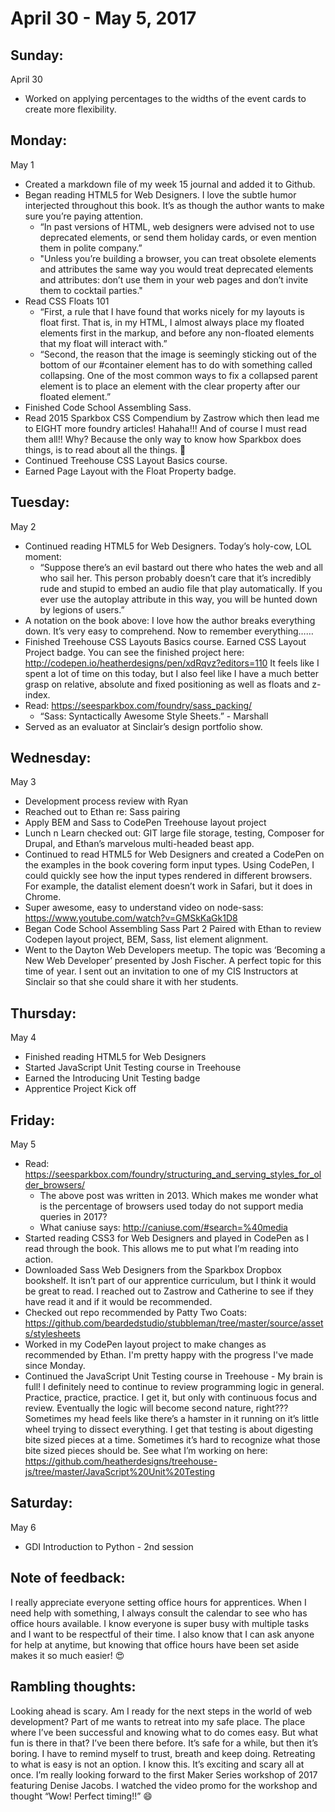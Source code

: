 April 30 - May 5, 2017
======================

Sunday:
-------
April 30
* Worked on applying percentages to the widths of the event cards to create more flexibility.

Monday:
-------
May 1
* Created a markdown file of my week 15 journal and added it to Github.
* Began reading HTML5 for Web Designers. I love the subtle humor interjected throughout this book. It’s as though the author wants to make sure you’re paying attention.
  * “In past versions of HTML, web designers were advised not to use deprecated elements, or send them holiday cards, or even mention them in polite company.”
  * "Unless you’re building a browser, you can treat obsolete elements and attributes the same way you would treat deprecated elements and attributes: don’t use them in your web pages and don’t invite them to cocktail parties."
* Read CSS Floats 101
  * “First, a rule that I have found that works nicely for my layouts is float first. That is, in my HTML, I almost always place my floated elements first in the markup, and before any non-floated elements that my float will interact with.”
  * “Second, the reason that the image is seemingly sticking out of the bottom of our #container element has to do with something called collapsing. One of the most common ways to fix a collapsed parent element is to place an element with the clear property after our floated element.”
* Finished Code School Assembling Sass.
* Read 2015 Sparkbox CSS Compendium by Zastrow which then lead me to EIGHT more foundry articles! Hahaha!!! And of course I must read them all!! Why? Because the only way to know how Sparkbox does things, is to read about all the things. 🤗
* Continued Treehouse CSS Layout Basics course.
* Earned Page Layout with the Float Property badge.

Tuesday:
--------
May 2
* Continued reading HTML5 for Web Designers. Today’s holy-cow, LOL moment:
  * “Suppose there’s an evil bastard out there who hates the web and all who sail her. This person probably doesn’t care that it’s incredibly rude and stupid to embed an audio file that play automatically. If you ever use the autoplay attribute in this way, you will be hunted down by legions of users.”
* A notation on the book above: I love how the author breaks everything down. It’s very easy to comprehend. Now to remember everything……
* Finished Treehouse CSS Layouts Basics course. Earned CSS Layout Project badge. You can see the finished project here: http://codepen.io/heatherdesigns/pen/xdRqvz?editors=110 It feels like I spent a lot of time on this today, but I also feel like I have a much better grasp on relative, absolute and fixed positioning as well as floats and z-index.
* Read: https://seesparkbox.com/foundry/sass_packing/
  * “Sass: Syntactically Awesome Style Sheets.” - Marshall
* Served as an evaluator at Sinclair’s design portfolio show.

Wednesday:
----------
May 3
* Development process review with Ryan
* Reached out to Ethan re: Sass pairing
* Apply BEM and Sass to CodePen Treehouse layout project
* Lunch n Learn checked out: GIT large file storage, testing, Composer for Drupal, and Ethan’s marvelous multi-headed beast app.
* Continued to read HTML5 for Web Designers and created a CodePen on the examples in the book covering form input types. Using CodePen, I could quickly see how the input types rendered in different browsers. For example, the datalist element doesn’t work in Safari, but it does in Chrome.
* Super awesome, easy to understand video on node-sass: https://www.youtube.com/watch?v=GMSkKaGk1D8
* Began Code School Assembling Sass Part 2
Paired with Ethan to  review Codepen layout project, BEM, Sass, list element alignment.
* Went to the Dayton Web Developers meetup. The topic was ‘Becoming a New Web Developer’ presented by Josh Fischer. A perfect topic for this time of year. I sent out an invitation to one of my CIS Instructors at Sinclair so that she could share it with her students.

Thursday:
---------
May 4
* Finished reading HTML5 for Web Designers
* Started JavaScript Unit Testing course in Treehouse
* Earned the Introducing Unit Testing badge
* Apprentice Project Kick off

Friday:
-------
May 5
* Read: https://seesparkbox.com/foundry/structuring_and_serving_styles_for_older_browsers/
  * The above post was written in 2013. Which makes me wonder what is the  percentage of browsers used today do not support media queries in 2017?
  * What caniuse says: http://caniuse.com/#search=%40media
* Started reading CSS3 for Web Designers and played in CodePen as I read through the book. This allows me to put what I’m reading into action.
* Downloaded Sass Web Designers from the Sparkbox Dropbox bookshelf. It isn’t part of our apprentice curriculum, but I think it would be great to read. I reached out to Zastrow and Catherine to see if they have read it and if it would be recommended.
* Checked out repo recommended by Patty Two Coats: https://github.com/beardedstudio/stubbleman/tree/master/source/assets/stylesheets
* Worked in my CodePen layout project to make changes as recommended by Ethan. I'm pretty happy with the progress I've made since Monday.
* Continued the JavaScript Unit Testing course in Treehouse - My brain is full! I definitely need to continue to review programming logic in general. Practice, practice, practice. I get it, but only with continuous focus and review. Eventually the logic will become second nature, right??? Sometimes my head feels like there’s a hamster in it running on it’s little wheel trying to dissect everything. I get that testing is about digesting bite sized pieces at a time. Sometimes it’s hard to recognize what those bite sized pieces should be. See what I’m working on here: https://github.com/heatherdesigns/treehouse-js/tree/master/JavaScript%20Unit%20Testing

Saturday:
---------
May 6
* GDI Introduction to Python - 2nd session

Note of feedback:
-----------------
I really appreciate everyone setting office hours for apprentices. When I need help with something, I always consult the calendar to see who has office hours available. I know everyone is super busy with multiple tasks and I want to be respectful of their time. I also know that I can ask anyone for help at anytime, but knowing that office hours have been set aside makes it so much easier! 😍

Rambling thoughts:
------------------
Looking ahead is scary. Am I ready for the next steps in the world of web development? Part of me wants to retreat into my safe place. The place where I’ve been successful and knowing what to do comes easy. But what fun is there in that? I’ve been there before. It’s safe for a while, but then it’s boring. I have to remind myself to trust, breath and keep doing. Retreating to what is easy is not an option. I know this. It’s exciting and scary all at once. I’m really looking forward to the first Maker Series workshop of 2017 featuring Denise Jacobs. I watched the video promo for the workshop and thought “Wow! Perfect timing!!” 😄
